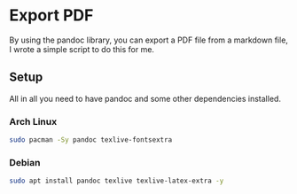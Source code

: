 # Export PDF
By using the pandoc library, you can export a PDF file from a markdown file, I wrote a simple script to do this for me.

## Setup
All in all you need to have pandoc and some other dependencies installed.

### Arch Linux
```bash
sudo pacman -Sy pandoc texlive-fontsextra
```

### Debian
```bash
sudo apt install pandoc texlive texlive-latex-extra -y
```